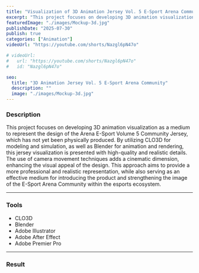 ```yaml
---
title: "Visualization of 3D Animation Jersey Vol. 5 E-Sport Arena Community"
excerpt: "This project focuses on developing 3D animation visualization as a medium to represent the design..."
featuredImage: "./images/Mockup-3d.jpg"
publishDate: "2025-07-30"
publish: true
categories: ["Animation"]
videoUrl: "https://youtube.com/shorts/Nazgl6pN47o"

# videoUrl:
#   url: "https://youtube.com/shorts/Nazgl6pN47o"
#   id: "Nazgl6pN47o"

seo:
  title: "3D Animation Jersey Vol. 5 E-Sport Arena Community"
  description: ""
  image: "./images/Mockup-3d.jpg"
---
```


### Description
This project focuses on developing 3D animation visualization as a medium to represent the design of the Arena E-Sport Volume 5 Community Jersey, which has not yet been physically produced. By utilizing CLO3D for modeling and simulation, as well as Blender for animation and rendering, this jersey visualization is presented with high-quality and realistic details. The use of camera movement techniques adds a cinematic dimension, enhancing the visual appeal of the design. This approach aims to provide a more professional and realistic representation, while also serving as an effective medium for introducing the product and strengthening the image of the E-Sport Arena Community within the esports ecosystem.

---

### Tools
- CLO3D
- Blender
- Adobe Illustrator
- Adobe After Effect
- Adobe Premier Pro

---

### Result
